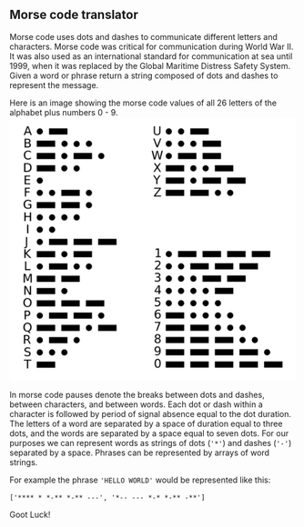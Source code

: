 ## Morse code translator

Morse code uses dots and dashes to communicate different letters and characters. Morse code was critical for communication during World War II. It was also used as an international standard for communication at sea until 1999, when it was replaced by the Global Maritime Distress Safety System. Given a word or phrase return a string composed of dots and dashes to represent the message. 

Here is an image showing the morse code values of all 26 letters of the alphabet plus numbers 0 - 9.
![Morse Chart](./morse-chart.webp)

In morse code pauses denote the breaks between dots and dashes, between characters, and between words. Each dot or dash within a character is followed by period of signal absence equal to the dot duration. The letters of a word are separated by a space of duration equal to three dots, and the words are separated by a space equal to seven dots. For our purposes we can represent words as strings of dots (`'*'`) and dashes (`'-'`) separated by a space. Phrases can be represented by arrays of word strings.

For example the phrase `'HELLO WORLD'` would be represented like this:
```
['**** * *-** *-** ---', '*-- --- *-* *-** -**']
```

Goot Luck!